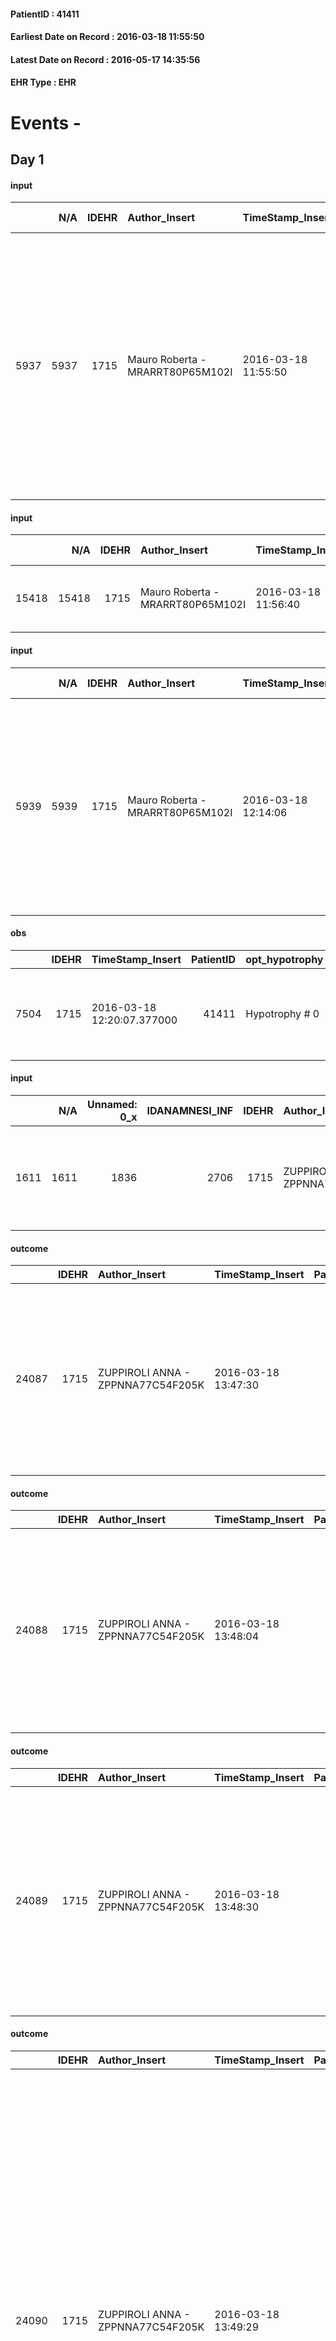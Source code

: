 
#### PatientID : 41411
#### Earliest Date on Record : 2016-03-18 11:55:50
#### Latest Date on Record : 2016-05-17 14:35:56
#### EHR Type : EHR

# Events - 

## Day 1

#### input
|      |    N/A |   IDEHR | Author_Insert                    | TimeStamp_Insert    |   IDAccess | EHRType   |   PatientID |   IDDigitalSignDocument | persone_vicine   |   Unnamed: 0_y |   IDANAMNESI_MED |   Non_Rilevabile_y | Note_Non_Rilevabile_y   | diagnosis                                                                                                                                                                                                                                                                                                                    |
|-----:|-------:|--------:|:---------------------------------|:--------------------|-----------:|:----------|------------:|------------------------:|:-----------------|---------------:|-----------------:|-------------------:|:------------------------|:-----------------------------------------------------------------------------------------------------------------------------------------------------------------------------------------------------------------------------------------------------------------------------------------------------------------------------|
| 5937 |   5937 |    1715 | Mauro Roberta - MRARRT80P65M102I | 2016-03-18 11:55:50 |      23456 | EHR       |       41411 |                  306595 | N/A              |           4682 |             3918 |                  0 | NR                      | Paziente affetta da secondarismi linfonodali, addominali (ispessimenti peritoneali spt a livello dello scavo pelvico e in sede sovravescicaleche confluiscono a formare un espanso a livello dell'ampolla rettale), epatici , linfonodali e polmonari da carcinoma dell'ovaio, sottoposta a isterectomia totale il 06/07/15. |

#### input
|       |    N/A |   IDEHR | Author_Insert                    | TimeStamp_Insert    |   IDAccess | EHRType   |   PatientID |   IDDigitalSignDocument | persone_vicine   |   Unnamed: 0_y.1 |   IDDIAGNOSI_ICD |   Non_Rilevabile_y.1 | Note_Non_Rilevabile_y.1   | I_ICD                                 | II_ICD                                                                               | III_ICD                                          | IV_ICD                                                                         | V_ICD                                                          | VI_ICD                                        | I_Anno   | II_Anno   | III_Anno   | IV_Anno   | They go   | I_Mese   |
|------:|-------:|--------:|:---------------------------------|:--------------------|-----------:|:----------|------------:|------------------------:|:-----------------|-----------------:|-----------------:|---------------------:|:--------------------------|:--------------------------------------|:-------------------------------------------------------------------------------------|:-------------------------------------------------|:-------------------------------------------------------------------------------|:---------------------------------------------------------------|:----------------------------------------------|:---------|:----------|:-----------|:----------|:----------|:---------|
| 15418 |  15418 |    1715 | Mauro Roberta - MRARRT80P65M102I | 2016-03-18 11:56:40 |      23456 | EHR       |       41411 |                  306596 | N/A              |              979 |              979 |                    0 | NR                        | 1830 - Tumori maligni dell'ovaio#2105 | 1962 - Tumori maligni secondari e non specificati dei linfonodi intraaddominali#2142 | 1970 - Tumori maligni secondari del polmone#2148 | 1977 - Tumori maligni secondari del fegato - specificati come metastatici#2155 | 1987 - Tumori maligni secondari della ghiandola surrenale#2164 | V667 - Trattamento per cure palliative#2402=0 | 2015#55  | 2015#55   | 2015#55    | 2015#55   | 2015#55   | 03#03    |

#### input
|      |    N/A |   IDEHR | Author_Insert                    | TimeStamp_Insert    | EHRType   |   PatientID |   IDDigitalSignDocument | persone_vicine   |   Unnamed: 0_y |   IDANAMNESI_MED |   Non_Rilevabile_y | Note_Non_Rilevabile_y   | diagnosis                                                                                                                                                                                                                                                                             |
|-----:|-------:|--------:|:---------------------------------|:--------------------|:----------|------------:|------------------------:|:-----------------|---------------:|-----------------:|-------------------:|:------------------------|:--------------------------------------------------------------------------------------------------------------------------------------------------------------------------------------------------------------------------------------------------------------------------------------|
| 5939 |   5939 |    1715 | Mauro Roberta - MRARRT80P65M102I | 2016-03-18 12:14:06 | EHR       |       41411 |                  306677 | N/A              |           4689 |             3920 |                  0 | NR                      | Paziente affetta da secondarismi linfonodali, addominali (ispessimenti peritoneali spt a livello dello scavo pelvico e in sede sovravescicaleche-pelvi congelata), epatici , pleurici da carcinoma dell'ovaio, sottoposta a isterectomia totale il 06/07/15 e cicli di chemioterapia. |

#### obs
|      |   IDEHR | TimeStamp_Insert           |   PatientID | opt_hypotrophy   | opt_anxiety   | chk_eloquence     | asthenia   | dyspnoea                  | body_temp    | agitation_behavior_freq   | mood                                                                   | cognitive_state       |
|-----:|--------:|:---------------------------|------------:|:-----------------|:--------------|:------------------|:-----------|:--------------------------|:-------------|:--------------------------|:-----------------------------------------------------------------------|:----------------------|
| 7504 |    1715 | 2016-03-18 12:20:07.377000 |       41411 | Hypotrophy # 0   | Anxiety # 0   | fluent speech # 0 | Severe # 3 | applicant mild strain # 6 | Apyrexia # 0 | continuously agitated # 1 | Closing itself # 01; demoralization # 03; # 08 fear, helplessness # 10 | confused at times 0 # |

#### input
|      |    N/A |   Unnamed: 0_x |   IDANAMNESI_INF |   IDEHR | Author_Insert                     | TimeStamp_Insert           | EHRType   |   PatientID |   IDDigitalSignDocument |   Non_Rilevabile_x | Note_Non_Rilevabile_x   | cognitivo_percettivo                                   | perc_salute                                                                                                      | rapporti_fam   | persone_vicine                                                    | Caregiver   | Note_Elim_urinaria                                             |
|-----:|-------:|---------------:|-----------------:|--------:|:----------------------------------|:---------------------------|:----------|------------:|------------------------:|-------------------:|:------------------------|:-------------------------------------------------------|:-----------------------------------------------------------------------------------------------------------------|:---------------|:------------------------------------------------------------------|:------------|:---------------------------------------------------------------|
| 1611 |   1611 |           1836 |             2706 |    1715 | ZUPPIROLI ANNA - ZPPNNA77C54F205K | 2016-03-18 13:46:17.367000 | EHR       |       41411 |                  306881 |                  0 | NR                      | uncontrolled pain # 0, memory loss # 5; drowsiness # 6 | perdit√ † Performance # 0; increased dell'affaticabilit√ † # 2; increased asthenia # 3; # 4 episodes of wheezing | is # 0         | Sister, eldest son suffers from quadriplegia from cerebrovascular | Son Iury    | cv positioned for anuria in the last 24h, 100cc of stagnation. |

#### outcome
|       |   IDEHR | Author_Insert                     | TimeStamp_Insert    |   PatientID |   IDDigitalSignDocument |   IDPAI_VIDAS | opt_problem               |   opt_problem_num | opt_obiettivo                                                                                         |   opt_obiettivo_num | ds_note              | opt_stato_problema   |   opt_stato_problema_num | opt_interventi                                                                                                                                                      |   opt_interventi_num |
|------:|--------:|:----------------------------------|:--------------------|------------:|------------------------:|--------------:|:--------------------------|------------------:|:------------------------------------------------------------------------------------------------------|--------------------:|:---------------------|:---------------------|-------------------------:|:--------------------------------------------------------------------------------------------------------------------------------------------------------------------|---------------------:|
| 24087 |    1715 | ZUPPIROLI ANNA - ZPPNNA77C54F205K | 2016-03-18 13:47:30 |       41411 |                  306882 |         26125 | Altered sleep / wake # 31 |                 4 | The patient report † † he slept satisfactorily in terms of quality ¬ † both in terms of quantity # 62 |                   4 | admission to hospice | closed Problem # 2   |                        2 | Educational - Educating the patient / caregiver to the recognition / treatment of symptom # 524; Counseling - Sharing with the caregiver the therapeutic path # 523 |                    4 |

#### outcome
|       |   IDEHR | Author_Insert                     | TimeStamp_Insert    |   PatientID |   IDDigitalSignDocument |   IDPAI_VIDAS | opt_problem                                                |   opt_problem_num | opt_obiettivo                                                |   opt_obiettivo_num | ds_note              | opt_stato_problema   |   opt_stato_problema_num | opt_interventi                                                                                                                                                                                 |   opt_interventi_num |
|------:|--------:|:----------------------------------|:--------------------|------------:|------------------------:|--------------:|:-----------------------------------------------------------|------------------:|:-------------------------------------------------------------|--------------------:|:---------------------|:---------------------|-------------------------:|:-----------------------------------------------------------------------------------------------------------------------------------------------------------------------------------------------|---------------------:|
| 24088 |    1715 | ZUPPIROLI ANNA - ZPPNNA77C54F205K | 2016-03-18 13:48:04 |       41411 |                  306883 |         26126 | Impaired mobility † / limitation of physical movement # 27 |                 1 | The patient manterr√ † ¬ † ¬ † † mobilit√ the remaining # 49 |                   2 | admission to hospice | closed Problem # 2   |                        2 | Educational - Teach the patient alternative movements # 370; PAI Implementation - Evaluate given mobility † # 368; PAI Implementation - Help the patient favoring its remaining capacity # 369 |                    1 |

#### outcome
|       |   IDEHR | Author_Insert                     | TimeStamp_Insert    |   PatientID |   IDDigitalSignDocument |   IDPAI_VIDAS | opt_problem                         |   opt_problem_num | opt_obiettivo                                                                                                                                                                              |   opt_obiettivo_num | opt_stato_problema   |   opt_stato_problema_num | opt_interventi                                                                                                                                                                                                      |   opt_interventi_num |
|------:|--------:|:----------------------------------|:--------------------|------------:|------------------------:|--------------:|:------------------------------------|------------------:|:-------------------------------------------------------------------------------------------------------------------------------------------------------------------------------------------|--------------------:|:---------------------|-------------------------:|:--------------------------------------------------------------------------------------------------------------------------------------------------------------------------------------------------------------------|---------------------:|
| 24089 |    1715 | ZUPPIROLI ANNA - ZPPNNA77C54F205K | 2016-03-18 13:48:30 |       41411 |                  306884 |         26127 | Deficit in the care of s√® # 25 = 0 |                 4 | Maintain dignity ¬ † of the patient, where possible, helping him to accept their own limitations, considering himself realistic and objective (eating, bathing, dressing, delete) # 42 = 0 |                   4 | Open Problem # 1     |                        1 | PAI Implementation - Ensuring the right privacy # 182 = 0; Counseling - Encourage to express feelings about the care deficit s # 184 = 0; PAI Implementation - completely replace the activity † everyday # 183 = 0 |                    4 |

#### outcome
|       |   IDEHR | Author_Insert                     | TimeStamp_Insert    |   PatientID |   IDDigitalSignDocument |   IDPAI_VIDAS | opt_problem                                                                |   opt_problem_num | opt_obiettivo                                                   |   opt_obiettivo_num | opt_stato_problema   |   opt_stato_problema_num | opt_interventi                                                                                                                                                                                                                                                                                                                                                                                                                                                                                               |   opt_interventi_num |
|------:|--------:|:----------------------------------|:--------------------|------------:|------------------------:|--------------:|:---------------------------------------------------------------------------|------------------:|:----------------------------------------------------------------|--------------------:|:---------------------|-------------------------:|:-------------------------------------------------------------------------------------------------------------------------------------------------------------------------------------------------------------------------------------------------------------------------------------------------------------------------------------------------------------------------------------------------------------------------------------------------------------------------------------------------------------|---------------------:|
| 24090 |    1715 | ZUPPIROLI ANNA - ZPPNNA77C54F205K | 2016-03-18 13:49:29 |       41411 |                  306885 |         26128 | Alteration of comfort associated with chronic pain and / or acute # 29 = 0 |                 2 | The patient riferir√ † ¬ † a satisfactory pain control # 56 = 0 |                   1 | Open Problem # 1     |                        1 | PAI Implementation - therapeutic upgrading # 441; PAI Implementation - properly administer the drugs as prescription # 442; Implementation PAI - Evaluate the effectiveness of drug delivery # 443; Education - educating the caregiver / patient recognition / treatment of the symptom # 446; PAI Implementation - therapeutic upgrading # 441 = 0; PAI Implementation - properly administer the drugs as prescription # 442 = 0; PAI Implementation - to evaluate the efficacy of drug delivery # 443 = 0 |                    4 |

#### outcome
|       |   IDEHR | Author_Insert                     | TimeStamp_Insert    |   PatientID |   IDDigitalSignDocument |   IDPAI_VIDAS | opt_problem                                                |   opt_problem_num | opt_obiettivo                                                                                                   |   opt_obiettivo_num | opt_stato_problema   |   opt_stato_problema_num | opt_interventi                                                                   |   opt_interventi_num |
|------:|--------:|:----------------------------------|:--------------------|------------:|------------------------:|--------------:|:-----------------------------------------------------------|------------------:|:----------------------------------------------------------------------------------------------------------------|--------------------:|:---------------------|-------------------------:|:---------------------------------------------------------------------------------|---------------------:|
| 24091 |    1715 | ZUPPIROLI ANNA - ZPPNNA77C54F205K | 2016-03-18 13:51:18 |       41411 |                  306886 |         26129 | Alteration or risk of impairment of lung function # 26 = 0 |                 3 | The patient will present deeper breaths with effective removal of the pulmonary secretions, if present # 43 = 0 |                   4 | Open Problem # 1     |                        1 | Implementation PAI - Evaluate the effectiveness of drug administration # 234 = 0 |                    4 |

#### obs
|        |   IDEHR | TimeStamp_Insert    |   PatientID |
|-------:|--------:|:--------------------|------------:|
| 200199 |    1715 | 2016-03-18 15:24:16 |       41411 |

#### obs
|       |   IDEHR | TimeStamp_Insert           |   PatientID | chk_ausili_presidi                   | dyspnoea    | motor_performance              |
|------:|--------:|:---------------------------|------------:|:-------------------------------------|:------------|:-------------------------------|
| 90685 |    1715 | 2016-03-18 17:35:19.167000 |       41411 | absorbency # 0; bladder catheter # 3 | at rest # 0 | bedridden, nontransferable # 5 |

#### obs
|        |   IDEHR | TimeStamp_Insert    |   PatientID |
|-------:|--------:|:--------------------|------------:|
| 141241 |    1715 | 2016-03-18 17:36:38 |       41411 |

#### obs
|       |   IDEHR | TimeStamp_Insert           |   PatientID | personal_hygiene   | urine_elimination   | mobility   | hemorrhagic_manifestation   | speech   | cough   | nausea   | memory_deficit   | cognitive_deficit   | active_diuresis   | lack_of_appetite   | asthenia   | cachexia   | dyspnoea   | motor_performance   | body_temp   | mood   | diet   | cognitive_state   | feces_elimination   | consumption_help   |
|------:|--------:|:---------------------------|------------:|:-------------------|:--------------------|:-----------|:----------------------------|:---------|:--------|:---------|:-----------------|:--------------------|:------------------|:-------------------|:-----------|:-----------|:-----------|:--------------------|:------------|:-------|:-------|:------------------|:--------------------|:-------------------|
| 44489 |    1715 | 2016-03-18 18:52:06.173000 |       41411 | NR                 | NR                  | NR         | NR                          | NR       | NR      | NR       | NR               | NR                  | NR                | NR                 | NR         | NR         | NR         | NR                  | NR          | NR     | NR     | NR                | NR                  | NR                 |

#### outcome
|       |   IDEHR | Author_Insert                     | TimeStamp_Insert    |   PatientID |   IDDigitalSignDocument |   IDPAI_VIDAS | opt_problem                                                                |   opt_problem_num | opt_obiettivo                                                   |   opt_obiettivo_num | opt_stato_problema   |   opt_stato_problema_num | opt_interventi                                                                                                                                                                                                                                                                                                                                                                                                                                                                                               |   opt_interventi_num |
|------:|--------:|:----------------------------------|:--------------------|------------:|------------------------:|--------------:|:---------------------------------------------------------------------------|------------------:|:----------------------------------------------------------------|--------------------:|:---------------------|-------------------------:|:-------------------------------------------------------------------------------------------------------------------------------------------------------------------------------------------------------------------------------------------------------------------------------------------------------------------------------------------------------------------------------------------------------------------------------------------------------------------------------------------------------------|---------------------:|
| 24230 |    1715 | DE OLD ROSELLA - DVCRLL64B64F205S | 2016-03-18 20:09:21 |       41411 |                  307476 |         26268 | Alteration of comfort associated with chronic pain and / or acute # 29 = 0 |                 2 | The patient riferir√ † ¬ † a satisfactory pain control # 56 = 0 |                   1 | Open Problem # 1     |                        1 | PAI Implementation - therapeutic upgrading # 441; PAI Implementation - properly administer the drugs as prescription # 442; Implementation PAI - Evaluate the effectiveness of drug delivery # 443; Education - educating the caregiver / patient recognition / treatment of the symptom # 446; PAI Implementation - therapeutic upgrading # 441 = 0; PAI Implementation - properly administer the drugs as prescription # 442 = 0; PAI Implementation - to evaluate the efficacy of drug delivery # 443 = 0 |                    4 |

#### outcome
|       |   IDEHR | Author_Insert                     | TimeStamp_Insert    |   PatientID |   IDDigitalSignDocument |   IDPAI_VIDAS | opt_problem                                                                |   opt_problem_num | opt_obiettivo                                                   |   opt_obiettivo_num | opt_stato_problema   |   opt_stato_problema_num | opt_interventi                                                                                                                                                                                                                                                                                                                                                                                                                                                                                               |   opt_interventi_num |
|------:|--------:|:----------------------------------|:--------------------|------------:|------------------------:|--------------:|:---------------------------------------------------------------------------|------------------:|:----------------------------------------------------------------|--------------------:|:---------------------|-------------------------:|:-------------------------------------------------------------------------------------------------------------------------------------------------------------------------------------------------------------------------------------------------------------------------------------------------------------------------------------------------------------------------------------------------------------------------------------------------------------------------------------------------------------|---------------------:|
| 24231 |    1715 | DE OLD ROSELLA - DVCRLL64B64F205S | 2016-03-18 20:09:38 |       41411 |                  307477 |         26269 | Alteration of comfort associated with chronic pain and / or acute # 29 = 0 |                 2 | The patient riferir√ † ¬ † a satisfactory pain control # 56 = 0 |                   1 | closed Problem # 2   |                        2 | PAI Implementation - therapeutic upgrading # 441; PAI Implementation - properly administer the drugs as prescription # 442; Implementation PAI - Evaluate the effectiveness of drug delivery # 443; Education - educating the caregiver / patient recognition / treatment of the symptom # 446; PAI Implementation - therapeutic upgrading # 441 = 0; PAI Implementation - properly administer the drugs as prescription # 442 = 0; PAI Implementation - to evaluate the efficacy of drug delivery # 443 = 0 |                    4 |

#### outcome
|       |   IDEHR | Author_Insert                     | TimeStamp_Insert    |   PatientID |   IDDigitalSignDocument |   IDPAI_VIDAS | opt_problem                                                |   opt_problem_num | opt_obiettivo                                                                                                   |   opt_obiettivo_num | opt_stato_problema   |   opt_stato_problema_num | opt_interventi                                                                   |   opt_interventi_num |
|------:|--------:|:----------------------------------|:--------------------|------------:|------------------------:|--------------:|:-----------------------------------------------------------|------------------:|:----------------------------------------------------------------------------------------------------------------|--------------------:|:---------------------|-------------------------:|:---------------------------------------------------------------------------------|---------------------:|
| 24232 |    1715 | DE OLD ROSELLA - DVCRLL64B64F205S | 2016-03-18 20:09:57 |       41411 |                  307478 |         26270 | Alteration or risk of impairment of lung function # 26 = 0 |                 3 | The patient will present deeper breaths with effective removal of the pulmonary secretions, if present # 43 = 0 |                   4 | closed Problem # 2   |                        2 | Implementation PAI - Evaluate the effectiveness of drug administration # 234 = 0 |                    4 |

#### outcome
|       |   IDEHR | Author_Insert                     | TimeStamp_Insert    |   PatientID |   IDDigitalSignDocument |   IDPAI_VIDAS | opt_problem                         |   opt_problem_num | opt_obiettivo                                                                                                                                                                              |   opt_obiettivo_num | opt_stato_problema   |   opt_stato_problema_num | opt_interventi                                                                                                                                                                                                      |   opt_interventi_num |
|------:|--------:|:----------------------------------|:--------------------|------------:|------------------------:|--------------:|:------------------------------------|------------------:|:-------------------------------------------------------------------------------------------------------------------------------------------------------------------------------------------|--------------------:|:---------------------|-------------------------:|:--------------------------------------------------------------------------------------------------------------------------------------------------------------------------------------------------------------------|---------------------:|
| 24233 |    1715 | DE OLD ROSELLA - DVCRLL64B64F205S | 2016-03-18 20:10:17 |       41411 |                  307479 |         26271 | Deficit in the care of s√® # 25 = 0 |                 4 | Maintain dignity ¬ † of the patient, where possible, helping him to accept their own limitations, considering himself realistic and objective (eating, bathing, dressing, delete) # 42 = 0 |                   4 | closed Problem # 2   |                        2 | PAI Implementation - Ensuring the right privacy # 182 = 0; Counseling - Encourage to express feelings about the care deficit s # 184 = 0; PAI Implementation - completely replace the activity † everyday # 183 = 0 |                    4 |

#### obs
|       |   IDEHR | TimeStamp_Insert           |   PatientID | personal_hygiene   | urine_elimination   | mobility   | hemorrhagic_manifestation   | speech   | cough   | nausea   | memory_deficit   | cognitive_deficit   | active_diuresis   | lack_of_appetite   | asthenia   | cachexia   | dyspnoea   | motor_performance   | body_temp   | mood   | diet   | cognitive_state   | feces_elimination   | consumption_help   |
|------:|--------:|:---------------------------|------------:|:-------------------|:--------------------|:-----------|:----------------------------|:---------|:--------|:---------|:-----------------|:--------------------|:------------------|:-------------------|:-----------|:-----------|:-----------|:--------------------|:------------|:-------|:-------|:------------------|:--------------------|:-------------------|
| 44498 |    1715 | 2016-03-18 21:40:43.447000 |       41411 | NR                 | NR                  | NR         | NR                          | NR       | NR      | NR       | NR               | NR                  | NR                | NR                 | NR         | NR         | NR         | NR                  | NR          | NR     | NR     | NR                | NR                  | NR                 |

#### death
|     |   IDDecesso |   IDEHR | Author_Insert                        | TimeStamp_Insert    |   PatientID |   IDDigitalSignDocument | Date                | Luogo_decesso     |
|----:|------------:|--------:|:-------------------------------------|:--------------------|------------:|------------------------:|:--------------------|:------------------|
| 744 |         751 |    1715 | Visconti Giovanna - VSCGNN70T70F205E | 2016-03-19 09:48:06 |       41411 |                  307729 | 2016-03-18 18:45:00 | Vidas Hospice # 1 |


## Day 3

#### care
|      |   IDEHR | Author_Insert                           | TimeStamp_Insert    | EHRType   |   PatientID |   IDGESTIONE_AUSILI |   ds_ncons |   ds_nritiro |   opt_annulla_consegna | dt_Ric_consegna     | dt_ric_cons_forn    | dt_ric_ritiro       | dt_ric_ritiro_forn   | opt_ausilio            |
|-----:|--------:|:----------------------------------------|:--------------------|:----------|------------:|--------------------:|-----------:|-------------:|-----------------------:|:--------------------|:--------------------|:--------------------|:---------------------|:-----------------------|
| 7352 |    4834 | martinoli massimo l. - mrtmsm69t31f205t | 2016-03-21 08:24:32 | amb       |       41411 |                7236 |      27194 |        27448 |                      0 | 2016-02-15 00:00:00 | 2016-02-15 00:00:00 | 2016-03-21 00:00:00 | 2016-03-21 00:00:00  | comfortable chair # 21 |


## Day 22

#### care
|      |   IDEHR | Author_Insert                           | TimeStamp_Insert    | EHRType   |   PatientID |   IDGESTIONE_AUSILI |   ds_ncons |   ds_nbolla | dt_consegna         |   ds_nritiro |   opt_annulla_consegna | dt_Ric_consegna     | dt_ric_cons_forn    | dt_ric_ritiro       | dt_ric_ritiro_forn   | opt_ausilio            |
|-----:|--------:|:----------------------------------------|:--------------------|:----------|------------:|--------------------:|-----------:|------------:|:--------------------|-------------:|-----------------------:|:--------------------|:--------------------|:--------------------|:---------------------|:-----------------------|
| 8119 |    4834 | martinoli massimo l. - mrtmsm69t31f205t | 2016-04-08 15:21:34 | amb       |       41411 |                8007 |      27194 |         183 | 2016-02-16 00:00:00 |        27448 |                      0 | 2016-02-15 00:00:00 | 2016-02-15 00:00:00 | 2016-03-21 00:00:00 | 2016-03-21 00:00:00  | comfortable chair # 21 |


## Day 61

#### care
|      |   IDEHR | Author_Insert                           | TimeStamp_Insert    | EHRType   |   PatientID |   IDGESTIONE_AUSILI |   ds_ncons |   ds_nbolla | dt_consegna         |   ds_nritiro | dt_ritiro           |   opt_annulla_consegna | dt_Ric_consegna     | dt_ric_cons_forn    | dt_ric_ritiro       | dt_ric_ritiro_forn   | opt_ausilio            |
|-----:|--------:|:----------------------------------------|:--------------------|:----------|------------:|--------------------:|-----------:|------------:|:--------------------|-------------:|:--------------------|-----------------------:|:--------------------|:--------------------|:--------------------|:---------------------|:-----------------------|
| 9318 |    4834 | martinoli massimo l. - mrtmsm69t31f205t | 2016-05-17 14:35:56 | amb       |       41411 |                9211 |      27194 |         183 | 2016-02-16 00:00:00 |        27448 | 2016-03-22 00:00:00 |                      0 | 2016-02-15 00:00:00 | 2016-02-15 00:00:00 | 2016-03-21 00:00:00 | 2016-03-21 00:00:00  | comfortable chair # 21 |



